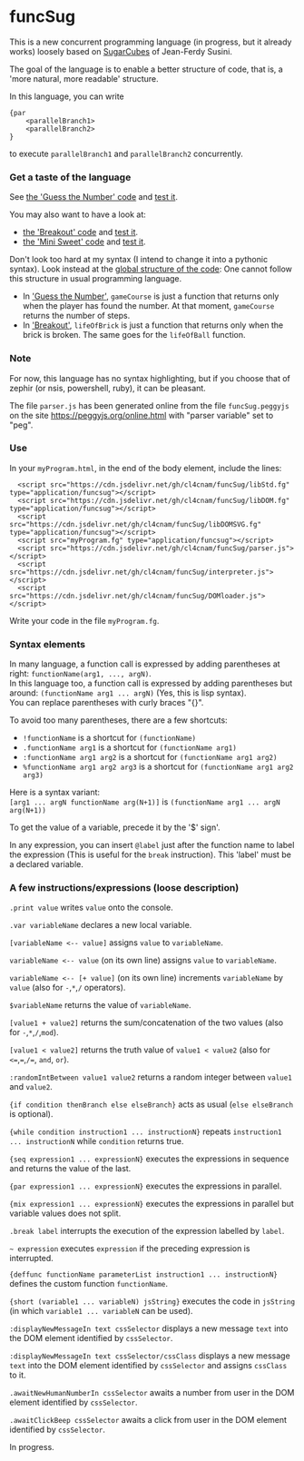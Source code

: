 # **funcSug**

This is a new concurrent programming language (in progress, but it already works) loosely based on [SugarCubes](https://github.com/LordManta/SugarCubesJS) of Jean-Ferdy Susini.

The goal of the language is to enable a better structure of code, that is, a 'more natural, more readable' structure.

In this language, you can write
```
{par
    <parallelBranch1>
    <parallelBranch2>
}
```
to execute ```parallelBranch1``` and ```parallelBranch2``` concurrently.

### Get a taste of the language
See [the 'Guess the Number' code](https://github.com/cl4cnam/Guess_the_number/blob/main/guessTheNumber.fg)
and [test it](https://cl4cnam.github.io/Guess_the_number/guessTheNumber.html).

You may also want to have a look at:
- [the 'Breakout' code](https://github.com/cl4cnam/breakout/blob/main/breakout.fg)
and [test it](https://cl4cnam.github.io/breakout/breakout.html).
- [the 'Mini Sweet' code](https://github.com/cl4cnam/miniSweet/blob/main/miniSweet.fg)
and [test it](https://cl4cnam.github.io/miniSweet/miniSweet.html).

Don't look too hard at my syntax (I intend to change it into a pythonic syntax). Look instead at the [global structure of the code](https://github.com/cl4cnam/Guess_the_number/blob/main/guessTheNumber.fg): One cannot follow this structure in usual programming language.
- In ['Guess the Number'](https://github.com/cl4cnam/Guess_the_number/blob/main/guessTheNumber.fg), ```gameCourse``` is just a function that returns only when the player has found the number. At that moment, ```gameCourse``` returns the number of steps.
- In ['Breakout'](https://github.com/cl4cnam/breakout/blob/main/breakout.fg), ```lifeOfBrick``` is just a function that returns only when the brick is broken. The same goes for the ```lifeOfBall``` function.

### Note

For now, this language has no syntax highlighting, but if you choose that of zephir (or nsis, powershell, ruby), it can be pleasant.

The file ```parser.js``` has been generated online from the file ```funcSug.peggyjs``` on the site https://peggyjs.org/online.html with "parser variable" set to "peg".

### Use

In your ```myProgram.html```, in the end of the body element, include the lines:
```
  <script src="https://cdn.jsdelivr.net/gh/cl4cnam/funcSug/libStd.fg" type="application/funcsug"></script>
  <script src="https://cdn.jsdelivr.net/gh/cl4cnam/funcSug/libDOM.fg" type="application/funcsug"></script>
  <script src="https://cdn.jsdelivr.net/gh/cl4cnam/funcSug/libDOMSVG.fg" type="application/funcsug"></script>
  <script src="myProgram.fg" type="application/funcsug"></script>
  <script src="https://cdn.jsdelivr.net/gh/cl4cnam/funcSug/parser.js"></script>
  <script src="https://cdn.jsdelivr.net/gh/cl4cnam/funcSug/interpreter.js"></script>
  <script src="https://cdn.jsdelivr.net/gh/cl4cnam/funcSug/DOMloader.js"></script>
```
Write your code in the file ```myProgram.fg```.

### Syntax elements

In many language, a function call is expressed by adding parentheses at right:
```functionName(arg1, ..., argN)```.<br>
In this language too, a function call is expressed by adding parentheses but around:
```(functionName arg1 ... argN)``` (Yes, this is lisp syntax).<br>
You can replace parentheses with curly braces "{}".

To avoid too many parentheses, there are a few shortcuts:<br>
- ```!functionName``` is a shortcut for ```(functionName)```
- ```.functionName arg1``` is a shortcut for ```(functionName arg1)```
- ```:functionName arg1 arg2``` is a shortcut for ```(functionName arg1 arg2)```
- ```%functionName arg1 arg2 arg3``` is a shortcut for ```(functionName arg1 arg2 arg3)```

Here is a syntax variant:<br>
```[arg1 ... argN functionName arg(N+1)]``` is ```(functionName arg1 ... argN arg(N+1))```

To get the value of a variable, precede it by the '$' sign'.

In any expression, you can insert ``` @label ``` just after the function name to label the expression (This is useful for the ```break``` instruction).
This 'label' must be a declared variable.

### A few instructions/expressions (loose description)

```.print value``` writes ```value``` onto the console.

```.var variableName``` declares a new local variable.

```[variableName <-- value]``` assigns  ```value``` to ```variableName```.

```variableName <-- value``` (on its own line) assigns  ```value``` to ```variableName```.

```variableName <-- [+ value]``` (on its own line) increments  ```variableName``` by ```value``` (also for `-`,`*`,`/` operators).

```$variableName``` returns the value of ```variableName```.

```[value1 + value2]``` returns the sum/concatenation of the two values (also for `-`,`*`,`/`,`mod`).

```[value1 < value2]``` returns the truth value of ```value1 < value2``` (also for `<=`,`=`,`/=`, `and`, `or`).

```:randomIntBetween value1 value2``` returns a random integer between ```value1``` and ```value2```.

```{if condition thenBranch else elseBranch}``` acts as usual (```else elseBranch``` is optional).

```{while condition instruction1 ... instructionN}``` repeats ```instruction1 ... instructionN``` while ```condition``` returns true.

```{seq expression1 ... expressionN}``` executes the expressions in sequence and returns the value of the last.

```{par expression1 ... expressionN}``` executes the expressions in parallel.

```{mix expression1 ... expressionN}``` executes the expressions in parallel but variable values does not split.

```.break label``` interrupts the execution of the expression labelled by ```label```.

```~ expression``` executes ```expression``` if the preceding expression is interrupted.

```{deffunc functionName parameterList instruction1 ... instructionN}``` defines the custom function ```functionName```.

```{short (variable1 ... variableN) jsString}``` executes the code in ```jsString``` (in which ```variable1 ... variableN``` can be used).

```:displayNewMessageIn text cssSelector``` displays a new message ```text``` into the DOM element identified by ```cssSelector```.

```:displayNewMessageIn text cssSelector/cssClass``` displays a new message ```text``` into the DOM element identified by ```cssSelector``` and assigns ```cssClass``` to it.

```.awaitNewHumanNumberIn cssSelector``` awaits a number from user in the DOM element identified by ```cssSelector```.

```.awaitClickBeep cssSelector``` awaits a click from user in the DOM element identified by ```cssSelector```.

In progress.
